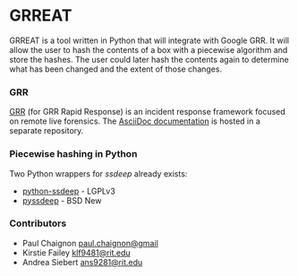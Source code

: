 GRREAT
===

GRREAT is a tool written in Python that will integrate with Google GRR.
It will allow the user to hash the contents of a box with a piecewise algorithm and store the hashes.
The user could later hash the contents again to determine what has been changed and the extent of those changes.


### GRR
[GRR](https://github.com/google/grr) (for GRR Rapid Response) is an incident response framework focused on remote live forensics.
The [AsciiDoc documentation](https://github.com/google/grr-doc) is hosted in a separate repository.


### Piecewise hashing in Python

Two Python wrappers for *ssdeep* already exists:
- [python-ssdeep](https://github.com/DinoTools/python-ssdeep) - LGPLv3
- [pyssdeep](https://code.google.com/p/pyssdeep/) - BSD New


### Contributors
- Paul Chaignon <paul.chaignon@gmail>
- Kirstie Failey <klf9481@rit.edu>
- Andrea Siebert <ans9281@rit.edu>

